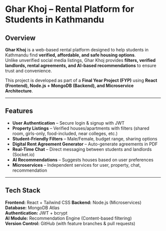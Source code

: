 # Ghar Khoj – Rental Platform for Students in Kathmandu

## Overview
**Ghar Khoj** is a web-based rental platform designed to help students in Kathmandu find **verified, affordable, and safe housing options**.  
Unlike unverified social media listings, Ghar Khoj provides **filters, verified landlords, rental agreements, and AI-based recommendations** to ensure trust and convenience.  

This project is developed as part of a **Final Year Project (FYP)** using **React (Frontend), Node.js + MongoDB (Backend), and Microservice Architecture**.

---

## Features
-  **User Authentication** – Secure login & signup with JWT  
-  **Property Listings** – Verified houses/apartments with filters (shared room, girls-only, food-included, near colleges, etc.)  
-  **Student-Friendly Filters** – Male/Female, budget range, sharing options  
-  **Digital Rent Agreement Generator** – Auto-generate agreements in PDF  
-  **Real-Time Chat** – Direct messaging between students and landlords (Socket.io)  
-  **AI Recommendations** – Suggests houses based on user preferences  
-  **Microservices** – Independent services for user, property, chat, recommendation  

---

##  Tech Stack
**Frontend:** React + Tailwind CSS
**Backend:** Node.js (Microservices)  
**Database:** MongoDB Atlas  
**Authentication:** JWT + bcrypt  
**AI Module:** Recommendation Engine (Content-based filtering)  
**Version Control:** GitHub (with feature branches & pull requests)  

